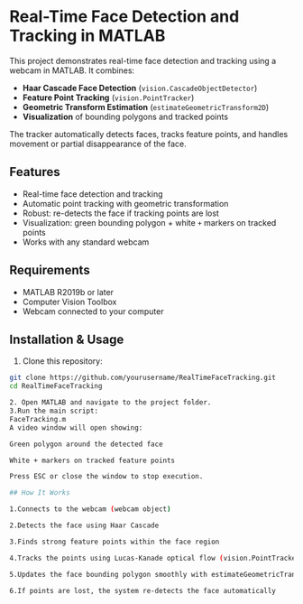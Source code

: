 # Real-Time Face Detection and Tracking in MATLAB

This project demonstrates real-time face detection and tracking using a webcam in MATLAB. It combines:

- **Haar Cascade Face Detection** (`vision.CascadeObjectDetector`)  
- **Feature Point Tracking** (`vision.PointTracker`)  
- **Geometric Transform Estimation** (`estimateGeometricTransform2D`)  
- **Visualization** of bounding polygons and tracked points  

The tracker automatically detects faces, tracks feature points, and handles movement or partial disappearance of the face.

## Features

- Real-time face detection and tracking  
- Automatic point tracking with geometric transformation  
- Robust: re-detects the face if tracking points are lost  
- Visualization: green bounding polygon + white `+` markers on tracked points  
- Works with any standard webcam  

## Requirements

- MATLAB R2019b or later  
- Computer Vision Toolbox  
- Webcam connected to your computer  

## Installation & Usage

1. Clone this repository:

```bash
git clone https://github.com/yourusername/RealTimeFaceTracking.git
cd RealTimeFaceTracking

2. Open MATLAB and navigate to the project folder.
3.Run the main script:
FaceTracking.m
A video window will open showing:

Green polygon around the detected face

White + markers on tracked feature points

Press ESC or close the window to stop execution.

## How It Works

1.Connects to the webcam (webcam object)

2.Detects the face using Haar Cascade

3.Finds strong feature points within the face region

4.Tracks the points using Lucas-Kanade optical flow (vision.PointTracker)

5.Updates the face bounding polygon smoothly with estimateGeometricTransform2D

6.If points are lost, the system re-detects the face automatically
